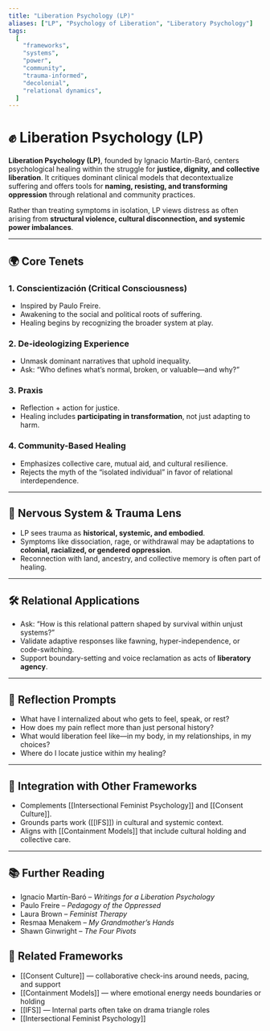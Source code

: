 ```yaml
---
title: "Liberation Psychology (LP)"
aliases: ["LP", "Psychology of Liberation", "Liberatory Psychology"]
tags:
  [
    "frameworks",
    "systems",
    "power",
    "community",
    "trauma-informed",
    "decolonial",
    "relational dynamics",
  ]
---
```


<!-- @format -->

# ✊ Liberation Psychology (LP)

**Liberation Psychology (LP)**, founded by Ignacio Martín-Baró, centers psychological healing within the struggle for **justice, dignity, and collective liberation**. It critiques dominant clinical models that decontextualize suffering and offers tools for **naming, resisting, and transforming oppression** through relational and community practices.

Rather than treating symptoms in isolation, LP views distress as often arising from **structural violence, cultural disconnection, and systemic power imbalances**.

---

## 🌍 Core Tenets

### 1. **Conscientización** (Critical Consciousness)

- Inspired by Paulo Freire.
- Awakening to the social and political roots of suffering.
- Healing begins by recognizing the broader system at play.

### 2. **De-ideologizing Experience**

- Unmask dominant narratives that uphold inequality.
- Ask: “Who defines what’s normal, broken, or valuable—and why?”

### 3. **Praxis**

- Reflection + action for justice.
- Healing includes **participating in transformation**, not just adapting to harm.

### 4. **Community-Based Healing**

- Emphasizes collective care, mutual aid, and cultural resilience.
- Rejects the myth of the “isolated individual” in favor of relational interdependence.

---

## 🧠 Nervous System & Trauma Lens

- LP sees trauma as **historical, systemic, and embodied**.
- Symptoms like dissociation, rage, or withdrawal may be adaptations to **colonial, racialized, or gendered oppression**.
- Reconnection with land, ancestry, and collective memory is often part of healing.

---

## 🛠 Relational Applications

- Ask: “How is this relational pattern shaped by survival within unjust systems?”
- Validate adaptive responses like fawning, hyper-independence, or code-switching.
- Support boundary-setting and voice reclamation as acts of **liberatory agency**.

---

## 💬 Reflection Prompts

- What have I internalized about who gets to feel, speak, or rest?
- How does my pain reflect more than just personal history?
- What would liberation feel like—in my body, in my relationships, in my choices?
- Where do I locate justice within my healing?

---

## 🔄 Integration with Other Frameworks

- Complements [[Intersectional Feminist Psychology]] and [[Consent Culture]].
- Grounds parts work ([[IFS]]) in cultural and systemic context.
- Aligns with [[Containment Models]] that include cultural holding and collective care.

---

## 📚 Further Reading

- Ignacio Martín-Baró – _Writings for a Liberation Psychology_
- Paulo Freire – _Pedagogy of the Oppressed_
- Laura Brown – _Feminist Therapy_
- Resmaa Menakem – _My Grandmother’s Hands_
- Shawn Ginwright – _The Four Pivots_

## 🔗 Related Frameworks

- [[Consent Culture]] — collaborative check-ins around needs, pacing, and support
- [[Containment Models]] — where emotional energy needs boundaries or holding
- [[IFS]] — Internal parts often take on drama triangle roles
- [[Intersectional Feminist Psychology]]
